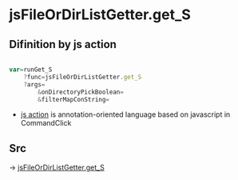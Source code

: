 # jsFileOrDirListGetter.get_S

## Difinition by js action

```js.js

var=runGet_S
	?func=jsFileOrDirListGetter.get_S
	?args=
		&onDirectoryPickBoolean=
		&filterMapConString=
```

- [js action](#) is annotation-oriented language based on javascript in CommandClick

## Src

-> [jsFileOrDirListGetter.get_S](https://github.com/puutaro/CommandClick/blob/master/app/src/main/java/com/puutaro/commandclick/fragment_lib/terminal_fragment/js_interface/toolbar/JsFileOrDirListGetter.kt#L31)


